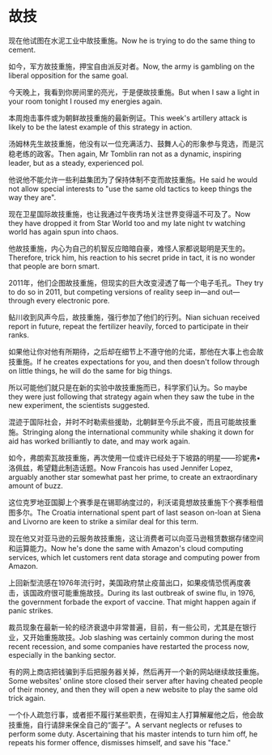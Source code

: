 # 故技

<p><span class="chinese">现在他试图在水泥工业中故技重施。</span><span class="english">Now he is trying to do the same thing to cement.</span></p>

<p><span class="chinese">如今，军方故技重施，押宝自由派反对者。</span><span class="english">Now, the army is gambling on the liberal opposition for the same goal.</span></p>

<p><span class="chinese">今天晚上，我看到你房间里的亮光，于是便故技重施。</span><span class="english">But when I saw a light in your room tonight I roused my energies again.</span></p>

<p><span class="chinese">本周炮击事件或为朝鲜故技重施的最新例证。</span><span class="english">This week's artillery attack is likely to be the latest example of this strategy in action.</span></p>

<p><span class="chinese">汤姆林先生故技重施，他没有以一位充满活力、鼓舞人心的形象参与竞选，而是沉稳老练的政客。</span><span class="english">Then again, Mr Tomblin ran not as a dynamic, inspiring leader, but as a steady, experienced pol.</span></p>

<p><span class="chinese">他说他不能允许一些利益集团为了保持体制不变而故技重施。</span><span class="english">He said he would not allow special interests to "use the same old tactics to keep things the way they are".</span></p>

<p><span class="chinese">现在卫星国际故技重施，也让我通过午夜秀场关注世界变得遥不可及了。</span><span class="english">Now they have dropped it from Star World too and my late night tv watching world has again spun into chaos.</span></p>

<p><span class="chinese">他故技重施，内心为自己的机智反应暗暗自豪，难怪人家都说聪明是天生的。</span><span class="english">Therefore, trick him, his reaction to his secret pride in tact, it is no wonder that people are born smart.</span></p>

<p><span class="chinese">2011年，他们企图故技重施，但现实的巨大改变浸透了每一个电子毛孔。</span><span class="english">They try to do so in 2011, but competing versions of reality seep in—and out—through every electronic pore.</span></p>

<p><span class="chinese">鲇川收到风声今后，故技重施，强行参加了他们的行列。</span><span class="english">Nian sichuan received report in future, repeat the fertilizer heavily, forced to participate in their ranks.</span></p>

<p><span class="chinese">如果他让你对他有所期待，之后却在细节上不遵守他的允诺，那他在大事上也会故技重施。</span><span class="english">If he creates expectations for you, and then doesn't follow through on little things, he will do the same for big things.</span></p>

<p><span class="chinese">所以可能他们就只是在新的实验中故技重施而已，科学家们认为。</span><span class="english">So maybe they were just following that strategy again when they saw the tube in the new experiment, the scientists suggested.</span></p>

<p><span class="chinese">混迹于国际社会，并时不时勒索些援助，北朝鲜至今乐此不疲，而且可能故技重施。</span><span class="english">Stringing along the international community while shaking it down for aid has worked brilliantly to date, and may work again.</span></p>

<p><span class="chinese">如今，弗朗索瓦故技重施，再次使用一位或许已经处于下坡路的明星——珍妮弗•洛佩兹，希望籍此制造话题。</span><span class="english">Now Francois has used Jennifer Lopez, arguably another star somewhat past her prime, to create an extraordinary amount of buzz.</span></p>

<p><span class="chinese">这位克罗地亚国脚上个赛季是在锡耶纳度过的，利沃诺竟想故技重施下个赛季租借图多尔。</span><span class="english">The Croatia international spent part of last season on-loan at Siena and Livorno are keen to strike a similar deal for this term.</span></p>

<p><span class="chinese">现在他又对亚马逊的云服务故技重施，这让消费者可以向亚马逊租赁数据存储空间和运算能力。</span><span class="english">Now he's done the same with Amazon's cloud computing services, which let customers rent data storage and computing power from Amazon.</span></p>

<p><span class="chinese">上回新型流感在1976年流行时，美国政府禁止疫苗出口，如果疫情恐慌再度袭击，该国政府很可能重施故技。</span><span class="english">During its last outbreak of swine flu, in 1976, the government forbade the export of vaccine. That might happen again if panic strikes.</span></p>

<p><span class="chinese">裁员现象在最新一轮的经济衰退中非常普遍，目前，有一些公司，尤其是在银行业，又开始重施故技。</span><span class="english">Job slashing was certainly common during the most recent recession, and some companies have restarted the process now, especially in the banking sector.</span></p>

<p><span class="chinese">有的网上商店把钱骗到手后把服务器关掉，然后再开一个新的网站继续故技重施。</span><span class="english">Some websites' online store closed their server after having cheated people of their money, and then they will open a new website to play the same old trick again.</span></p>

<p><span class="chinese">一个仆人疏忽行事，或者拒不履行某些职责，在得知主人打算解雇他之后，他会故技重施，自行请辞来保全自己的“面子”。</span><span class="english">A servant neglects or refuses to perform some duty. Ascertaining that his master intends to turn him off, he repeats his former offence, dismisses himself, and save his "face."</span></p>

